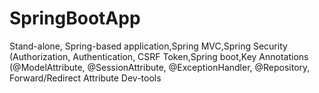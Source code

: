 # SpringBootApp
Stand-alone, Spring-based application,Spring MVC,Spring Security (Authorization, Authentication, CSRF Token,Spring boot,Key Annotations (@ModelAttribute, @SessionAttribute, @ExceptionHandler, @Repository, Forward/Redirect Attribute Dev-tools
